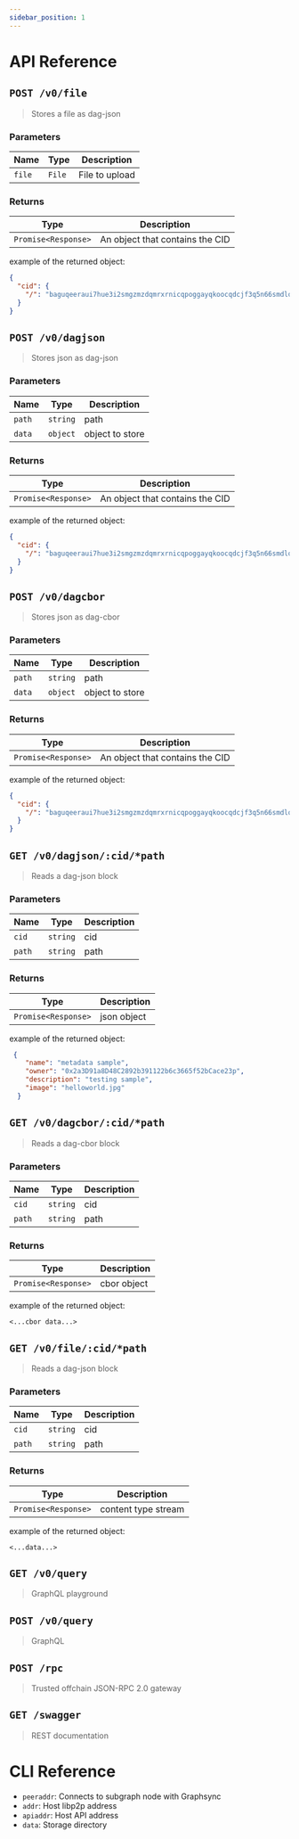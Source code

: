 ```yaml
---
sidebar_position: 1
---
```


# API Reference


## `POST /v0/file`

> Stores a file as dag-json


### Parameters


| Name | Type | Description |
| ---- | ---- | ----------- |
| `file` | `File` | File to upload |



### Returns

| Type | Description |
| -------- | -------- |
| `Promise<Response>` | An object that contains the CID |

example of the returned object:

```json
{
  "cid": {
    "/": "baguqeeraui7hue3i2smgzmzdqmrxrnicqpoggayqkoocqdcjf3q5n66smdlq"
  }
}
```


## `POST /v0/dagjson`

> Stores json as dag-json


### Parameters


| Name | Type | Description |
| ---- | ---- | ----------- |
| `path` | `string` | path |
| `data` | `object` | object to store |



### Returns

| Type | Description |
| -------- | -------- |
| `Promise<Response>` | An object that contains the CID |

example of the returned object:

```json
{
  "cid": {
    "/": "baguqeeraui7hue3i2smgzmzdqmrxrnicqpoggayqkoocqdcjf3q5n66smdlq"
  }
}
```



## `POST /v0/dagcbor`

> Stores json as dag-cbor


### Parameters


| Name | Type | Description |
| ---- | ---- | ----------- |
| `path` | `string` | path |
| `data` | `object` | object to store |



### Returns

| Type | Description |
| -------- | -------- |
| `Promise<Response>` | An object that contains the CID |

example of the returned object:

```json
{
  "cid": {
    "/": "baguqeeraui7hue3i2smgzmzdqmrxrnicqpoggayqkoocqdcjf3q5n66smdlq"
  }
}
```



## `GET /v0/dagjson/:cid/*path`

> Reads a dag-json block


### Parameters


| Name | Type | Description |
| ---- | ---- | ----------- |
| `cid` | `string` | cid |
| `path` | `string` | path |



### Returns

| Type | Description |
| -------- | -------- |
| `Promise<Response>` |  json object |

example of the returned object:

```json
 {
    "name": "metadata sample",
    "owner": "0x2a3D91a8D48C2892b391122b6c3665f52bCace23p",
    "description": "testing sample",
    "image": "helloworld.jpg"
  }
```


## `GET /v0/dagcbor/:cid/*path`

> Reads a dag-cbor block


### Parameters


| Name | Type | Description |
| ---- | ---- | ----------- |
| `cid` | `string` | cid |
| `path` | `string` | path |



### Returns

| Type | Description |
| -------- | -------- |
| `Promise<Response>` |  cbor object |

example of the returned object:

```
<...cbor data...>
```


## `GET /v0/file/:cid/*path`

> Reads a dag-json block


### Parameters


| Name | Type | Description |
| ---- | ---- | ----------- |
| `cid` | `string` | cid |
| `path` | `string` | path |



### Returns

| Type | Description |
| -------- | -------- |
| `Promise<Response>` |  content type stream|

example of the returned object:

```
<...data...>
```


## `GET /v0/query`

> GraphQL playground


## `POST /v0/query`

> GraphQL


## `POST /rpc`

> Trusted offchain JSON-RPC 2.0 gateway


## `GET /swagger`

> REST documentation


# CLI Reference

- `peeraddr`: Connects to subgraph node with Graphsync
- `addr`:  Host libp2p address
- `apiaddr`:  Host API address
- `data`: Storage directory
